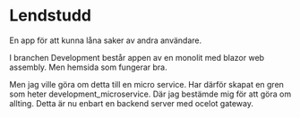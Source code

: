# Lendstudd

En app för att kunna låna saker av andra användare.

I branchen Development består appen av en monolit med blazor web assembly. Men hemsida som fungerar bra.

Men jag ville göra om detta till en micro service. Har därför skapat en gren som heter development_microservice. Där jag bestämde mig för att göra om allting. Detta är nu enbart en backend server med ocelot gateway.
